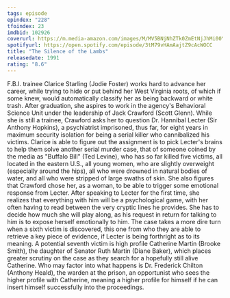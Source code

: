 ```yaml
---
tags: episode
epindex: "228"
tfoindex: 23
imdbid: 102926
coverurl: https://m.media-amazon.com/images/M/MV5BNjNhZTk0ZmEtNjJhMi00YzFlLWE1MmEtYzM1M2ZmMGMwMTU4XkEyXkFqcGdeQXVyNjU0OTQ0OTY@._V1_SY300_CR0,0,202,300_.jpg
spotifyurl: https://open.spotify.com/episode/3tM79vHAmAajtZ9cAcWOCC
title: "The Silence of the Lambs"
releasedate: 1991
rating: "8.6"
---
```


F.B.I. trainee Clarice Starling (Jodie Foster) works hard to advance her career, while trying to hide or put behind her West Virginia roots, of which if some knew, would automatically classify her as being backward or white trash. After graduation, she aspires to work in the agency's Behavioral Science Unit under the leadership of Jack Crawford (Scott Glenn). While she is still a trainee, Crawford asks her to question Dr. Hannibal Lecter (Sir Anthony Hopkins), a psychiatrist imprisoned, thus far, for eight years in maximum security isolation for being a serial killer who cannibalized his victims. Clarice is able to figure out the assignment is to pick Lecter's brains to help them solve another serial murder case, that of someone coined by the media as "Buffalo Bill" (Ted Levine), who has so far killed five victims, all located in the eastern U.S., all young women, who are slightly overweight (especially around the hips), all who were drowned in natural bodies of water, and all who were stripped of large swaths of skin. She also figures that Crawford chose her, as a woman, to be able to trigger some emotional response from Lecter. After speaking to Lecter for the first time, she realizes that everything with him will be a psychological game, with her often having to read between the very cryptic lines he provides. She has to decide how much she will play along, as his request in return for talking to him is to expose herself emotionally to him. The case takes a more dire turn when a sixth victim is discovered, this one from who they are able to retrieve a key piece of evidence, if Lecter is being forthright as to its meaning. A potential seventh victim is high profile Catherine Martin (Brooke Smith), the daughter of Senator Ruth Martin (Diane Baker), which places greater scrutiny on the case as they search for a hopefully still alive Catherine. Who may factor into what happens is Dr. Frederick Chilton (Anthony Heald), the warden at the prison, an opportunist who sees the higher profile with Catherine, meaning a higher profile for himself if he can insert himself successfully into the proceedings.